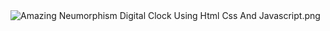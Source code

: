 <img src="https://github.com/animationbro/Neumorphism-Digital-Clock/blob/main/Amazing%20Neumorphism%20Digital%20Clock%20Using%20Html%20Css%20And%20Javascript.png" alt="Amazing Neumorphism Digital Clock Using Html Css And Javascript.png">
